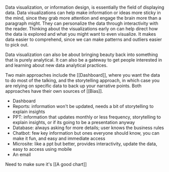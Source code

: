 Data visualization, or information design, is essentially the field of displaying data. Data visualizations can help make information or ideas more sticky in the mind, since they grab more attention and engage the brain more than a paragraph might. They can personalize the data through interactivity with the reader. Thinking about the visualizations early on can help direct how the data is explored and what you might want to even visualize. It makes data easier to comprehend, since we can make patterns and outliers easier to pick out. 

Data visualization can also be about bringing beauty back into something that is purely analytical. It can also be a gateway to get people interested in and learning about new data analytical practices. 

Two main approaches include the [[Dashboard]], where you want the data to do most of the talking, and the storytelling approach, in which case you are relying on specific data to back up your narrative points. Both approaches have their own sources of [[Bias]]. 

- Dashboard
- Reports: information won't be updated, needs a bit of storytelling to explain insights
- PPT: information that updates monthly or less frequency, storytelling to explain insights, or if its going to be a presentation anyway
- Database: always asking for more details; user knows the business rules
- Chatbot: few key information but ones everyone should know, you can make it fun, and easy and immediate access
- Microsite: like a ppt but better, provides interactivity, update the data, easy to access using mobile
- An email

Need to make sure it's [[A good chart]]

